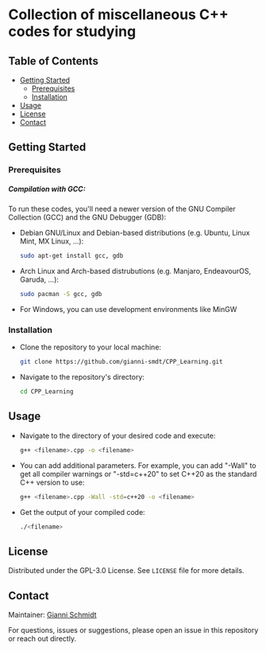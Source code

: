 # Collection of miscellaneous C++ codes for studying

## Table of Contents
- [Getting Started](#getting-started)
  - [Prerequisites](#prerequisites)
  - [Installation](#installation)
- [Usage](#usage)
- [License](#license)
- [Contact](#contact)

## Getting Started
### Prerequisites
##### Compilation with GCC: 
To run these codes, you'll need a newer version of the GNU Compiler Collection (GCC) and the GNU Debugger (GDB):
- Debian GNU/Linux and Debian-based distributions (e.g. Ubuntu, Linux Mint, MX Linux, ...):
  ```bash
  sudo apt-get install gcc, gdb
  ```
- Arch Linux and Arch-based distrubutions (e.g. Manjaro, EndeavourOS, Garuda, ...):
  ```bash
  sudo pacman -S gcc, gdb
  ```
- For Windows, you can use development environments like MinGW 

### Installation
- Clone the repository to your local machine:
  ```bash 
  git clone https://github.com/gianni-smdt/CPP_Learning.git
  ```
- Navigate to the repository's directory: 
  ```bash
  cd CPP_Learning
  ```

## Usage
- Navigate to the directory of your desired code and execute:

    ```bash
    g++ <filename>.cpp -o <filename>
    ```
- You can add additional parameters. For example, you can add "-Wall" to get all compiler warnings or "-std=c++20" to set C++20 as the standard C++ version to use: 
    ```bash
    g++ <filename>.cpp -Wall -std=c++20 -o <filename>
    ```
- Get the output of your compiled code: 
    ```bash
    ./<filename>
    ```

## License
Distributed under the GPL-3.0 License. See `LICENSE` file for more details.

## Contact
Maintainer: [Gianni Schmidt](mailto:giannischmidt2001@gmail.com)

For questions, issues or suggestions, please open an issue in this repository or reach out directly.
